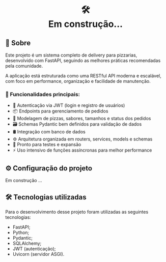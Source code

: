 <h1 align="center">
🛠️<br>Em construção...
</h1>

## 📄 Sobre #
Este projeto é um sistema completo de delivery para pizzarias, desenvolvido com FastAPI, seguindo as melhores práticas recomendadas pela comunidade.

A aplicação está estruturada como uma RESTful API moderna e escalável, com foco em performance, organização e facilidade de manutenção.

### 🔧 Funcionalidades principais:
- 🔐 Autenticação via JWT (login e registro de usuários)
- 📦 Endpoints para gerenciamento de pedidos
- 🍕 Modelagem de pizzas, sabores, tamanhos e status dos pedidos
- 🗃️ Schemas Pydantic bem definidos para validação de dados
- 🛢️ Integração com banco de dados
- ⚙️ Arquitetura organizada em routers, services, models e schemas
- 🧪 Pronto para testes e expansão
- ⚡️ Uso intensivo de funções assíncronas para melhor performance

## ⚙️ Configuração do projeto #

Em construção ...

## 🛠️ Tecnologias utilizadas #

Para o desenvolvimento desse projeto foram utilizadas as seguintes tecnologias:

- FastAPI;
- Python;
- Pydantic;
- SQLAlchemy;
- JWT (autenticação);
- Uvicorn (servidor ASGI).
